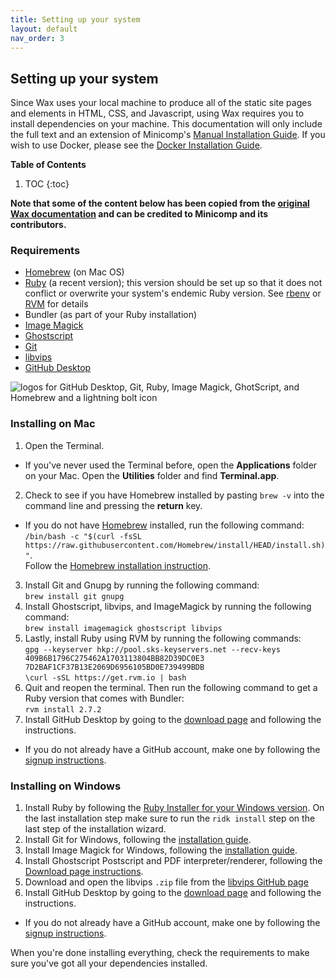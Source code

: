 ```yaml
---
title: Setting up your system
layout: default
nav_order: 3
---
```


   
## **Setting up your system**

Since Wax uses your local machine to produce all of the static site pages and elements in HTML, CSS, and Javascript, using Wax requires you to install dependencies on your machine. This documentation will only include the full text and an extension of Minicomp's [Manual Installation Guide](https://minicomp.github.io/wiki/wax/setting-up-your-system/install-manually/). If you wish to use Docker, please see the [Docker Installation Guide](https://minicomp.github.io/wiki/wax/setting-up-your-system/with-docker/). 

**Table of Contents**
1. TOC
{:toc}

**Note that some of the content below has been copied from the [original Wax documentation](https://minicomp.github.io/wiki/wax/) and can be credited to Minicomp and its contributors.**

### Requirements
* [Homebrew](https://brew.sh) (on Mac OS)
* [Ruby](https://www.ruby-lang.org/en/) (a recent version); this version should be set up so that it does not conflict or overwrite your system's endemic Ruby version. See [rbenv](https://rbenv.org) or [RVM](https://rvm.io) for details
* Bundler (as part of your Ruby installation)  
* [Image Magick](https://imagemagick.org/script/download.php)  
* [Ghostscript](https://www.ghostscript.com/)
* [Git](https://git-scm.com/)
* [libvips](https://libvips.github.io/libvips/)
* [GitHub Desktop](https://desktop.github.com/download/)

<img src="https://kam535.github.io/wax-documentation/images/depen.png" alt="logos for GitHub Desktop, Git, Ruby, Image Magick, GhotScript, and Homebrew and a lightning bolt icon">

### Installing on Mac
1. Open the Terminal.
  - If you've never used the Terminal before, open the **Applications** folder on your Mac. Open the **Utilities** folder and find **Terminal.app**.
2. Check to see if you have Homebrew installed by pasting `brew -v` into the command line and pressing the **return** key.
  - If you do not have [Homebrew](https://brew.sh) installed, run the following command: <br>
    `/bin/bash -c "$(curl -fsSL https://raw.githubusercontent.com/Homebrew/install/HEAD/install.sh)"`. <br>
    Follow the [Homebrew installation instruction](https://brew.sh).
3. Install Git and Gnupg by running the following command: <br>
`brew install git gnupg`
4. Install Ghostscript, libvips, and ImageMagick by running the following command:<br>
`brew install imagemagick ghostscript libvips`
5. Lastly, install Ruby using RVM by running the following commands: <br>
`gpg --keyserver hkp://pool.sks-keyservers.net --recv-keys 409B6B1796C275462A1703113804BB82D39DC0E3 7D2BAF1CF37B13E2069D6956105BD0E739499BDB` <br>
`\curl -sSL https://get.rvm.io | bash`
6. Quit and reopen the terminal. Then run the following command to get a Ruby version that comes with Bundler: <br>
`rvm install 2.7.2`
7. Install GitHub Desktop by going to the [download page](https://desktop.github.com/download/) and following the instructions.
  - If you do not already have a GitHub account, make one by following the [signup instructions](https://github.com/signup).

### Installing on Windows
1. Install Ruby by following the [Ruby Installer for your Windows version](https://rubyinstaller.org). On the last installation step make sure to run the `ridk install` step on the last step of the installation wizard.
2. Install Git for Windows, following the [installation guide](https://git-scm.com/downloads/win).
3. Install Image Magick for Windows, following the [installation guide](https://imagemagick.org/script/download.php#windows).
4. Install Ghostscript Postscript and PDF interpreter/renderer, following the [Download page instructions](https://ghostscript.com/releases/index.html).
5. Download and open the libvips `.zip` file from the [libvips GitHub page](https://github.com/libvips/libvips/releases/tag/v8.11)
6. Install GitHub Desktop by going to the [download page](https://desktop.github.com/download/) and following the instructions.
  - If you do not already have a GitHub account, make one by following the [signup instructions](https://github.com/signup).

When you're done installing everything, check the requirements to make sure you've got all your dependencies installed.
